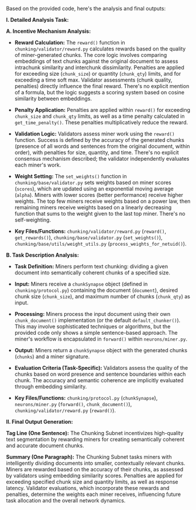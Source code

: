 Based on the provided code, here's the analysis and final outputs:

**I. Detailed Analysis Task:**

**A. Incentive Mechanism Analysis:**

* **Reward Calculation:** The `reward()` function in `chunking/validator/reward.py` calculates rewards based on the quality of miner-generated chunks.  The core logic involves comparing embeddings of text chunks against the original document to assess intrachunk similarity and interchunk dissimilarity.  Penalties are applied for exceeding size (`chunk_size`) or quantity (`chunk_qty`) limits, and for exceeding a time soft max.  Validator assessments (chunk quality, penalties) directly influence the final reward.  There's no explicit mention of a formula, but the logic suggests a scoring system based on cosine similarity between embeddings.

* **Penalty Application:** Penalties are applied within `reward()` for exceeding `chunk_size` and `chunk_qty` limits, as well as a time penalty calculated in `get_time_penalty()`. These penalties multiplicatively reduce the reward.

* **Validation Logic:** Validators assess miner work using the `reward()` function. Success is defined by the accuracy of the generated chunks (presence of all words and sentences from the original document, within order),  with penalties for size, quantity, and time.  There's no explicit consensus mechanism described; the validator independently evaluates each miner's work.

* **Weight Setting:**  The `set_weights()` function in `chunking/base/validator.py` sets weights based on miner scores (`scores`), which are updated using an exponential moving average (`alpha`).  Miners with lower scores (better performance) receive higher weights. The top few miners receive weights based on a power law, then remaining miners receive weights based on a linearly decreasing function that sums to the weight given to the last top miner.  There's no self-weighting.

* **Key Files/Functions:** `chunking/validator/reward.py` (`reward()`, `get_rewards()`), `chunking/base/validator.py` (`set_weights()`), `chunking/base/utils/weight_utils.py` (`process_weights_for_netuid()`).


**B. Task Description Analysis:**

* **Task Definition:** Miners perform text chunking: dividing a given document into semantically coherent chunks of a specified size.

* **Input:** Miners receive a `chunkSynapse` object (defined in `chunking/protocol.py`) containing the document (`document`), desired chunk size (`chunk_size`), and maximum number of chunks (`chunk_qty`) as input.

* **Processing:**  Miners process the input document using their own `chunk_document()` implementation (or the default `default_chunker()`). This may involve sophisticated techniques or algorithms, but the provided code only shows a simple sentence-based approach. The miner's workflow is encapsulated in `forward()` within `neurons/miner.py`.

* **Output:** Miners return a `chunkSynapse` object with the generated chunks (`chunks`) and a miner signature.

* **Evaluation Criteria (Task-Specific):** Validators assess the quality of the chunks based on word presence and sentence boundaries within each chunk.  The accuracy and semantic coherence are implicitly evaluated through embedding similarity.


* **Key Files/Functions:** `chunking/protocol.py` (`chunkSynapse`), `neurons/miner.py` (`forward()`, `chunk_document()`), `chunking/validator/reward.py` (`reward()`).


**II. Final Output Generation:**

**Tag Line (One Sentence):**  The Chunking Subnet incentivizes high-quality text segmentation by rewarding miners for creating semantically coherent and accurate document chunks.


**Summary (One Paragraph):** The Chunking Subnet tasks miners with intelligently dividing documents into smaller, contextually relevant chunks.  Miners are rewarded based on the accuracy of their chunks, as assessed by validators using embedding similarity scores. Penalties are applied for exceeding specified chunk size and quantity limits, as well as response latency. Validator evaluations, which incorporate these rewards and penalties, determine the weights each miner receives, influencing future task allocation and the overall network dynamics.
